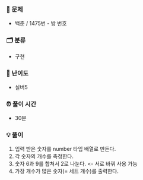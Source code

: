 ### 📄 문제

- 백준 / 1475번 - 방 번호

### 🗂️ 분류

- 구현

### 🔧 난이도

- 실버5

### ⏰ 풀이 시간

- 30분

### 💡 풀이

1. 입력 받은 숫자를 number 타입 배열로 만든다.
2. 각 숫자의 개수를 측정한다.
3. 숫자 6과 9를 합쳐서 2로 나눈다. <- 서로 바꿔 사용 가능
4. 가장 개수가 많은 숫자(= 세트 개수)를 출력한다.
